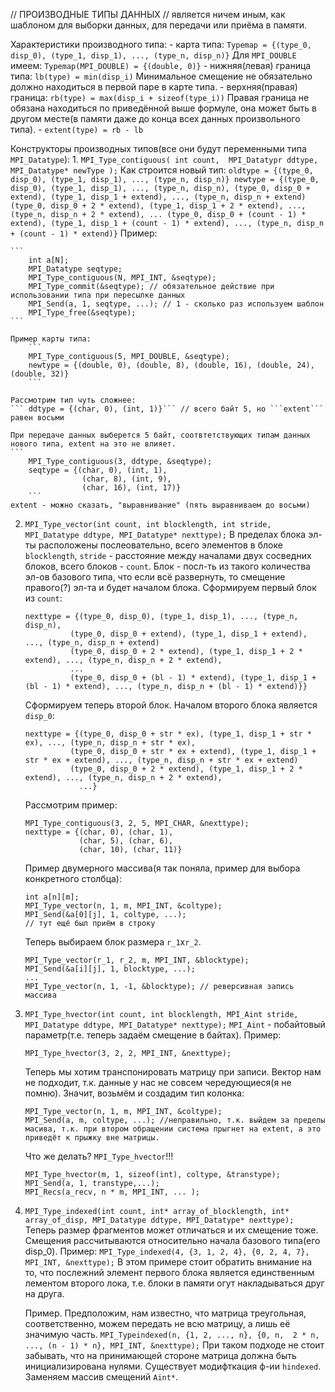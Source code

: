 // ПРОИЗВОДНЫЕ ТИПЫ ДАННЫХ
// является ничем иным, как шаблоном для выборки данных, для передачи или приёма в памяти.

Характеристики производного типа:
	- карта типа:
		```Typemap = {(type_0, disp_0), (type_1, disp_1), ..., (type_n, disp_n)}```
		Для ```MPI_DOUBLE``` имеем:
		```Typemap(MPI_DOUBLE) = {(double, 0)}```
		- нижняя(левая) граница типа:
			```lb(type) = min(disp_i)```
			Минимальное смещение не обязательно должно находиться в первой паре в карте типа.
		- верхняя(правая) граница:
			```rb(type) = max(disp_i + sizeof(type_i))```
			Правая граница не обязана находиться по приведённой выше формуле, она может быть в другом месте(в памяти даже до конца всех данных произвольного типа).
		- ```extent(type) = rb - lb```

Конструкторы производных типов(все они будут переменными типа ```MPI_Datatype```):
1. 
	```
	MPI_Type_contiguous(
		int count, 
		MPI_Datatypr ddtype, 
		MPI_Datatype* newType
	);
	```
	Как строится новый тип:
	```
	oldtype = {(type_0, disp_0), (type_1, disp_1), ..., (type_n, disp_n)}
    newtype = {(type_0, disp_0), (type_1, disp_1), ..., (type_n, disp_n),
   			  (type_0, disp_0 + extend), (type_1, disp_1 + extend), ..., (type_n, disp_n + extend)
			  (type_0, disp_0 + 2 * extend), (type_1, disp_1 + 2 * extend), ..., (type_n, disp_n + 2 * extend),
			  ...
			  (type_0, disp_0 + (count - 1) * extend), (type_1, disp_1 + (count - 1) * extend), ..., (type_n, disp_n + (count - 1) * extend)}
	```
	Пример:

	``` 
		int a[N];
		MPI_Datatype seqtype;
		MPI_Type_contiguous(N, MPI_INT, &seqtype);
		MPI_Type_commit(&seqtype); // обязательное действие при использовании типа при пересылке данных
		MPI_Send(a, 1, seqtype, ...); // 1 - сколько раз используем шаблон
		MPI_Type_free(&seqtype);
	```

	Пример карты типа:
		```
		MPI_Type_contiguous(5, MPI_DOUBLE, &seqtype);
		newtype = {(double, 0), (double, 8), (double, 16), (double, 24), (double, 32)}
		```

	Рассмотрим тип чуть сложнее: 
	``` ddtype = {(char, 0), (int, 1)}``` // всего байт 5, но ```extent``` равен восьми

	При передаче данных выберется 5 байт, соотвтетствующих типам данных нового типа, extent на это не влияет.
	```
		MPI_Type_contiguous(3, ddtype, &seqtype);
		seqtype = {(char, 0), (int, 1),
					(char, 8), (int, 9),
					(char, 16), (int, 17)}
		```
	extent - можно сказать, "выравнивание" (пять выравниваем до восьми)

2. ```MPI_Type_vector(int count, int blocklength, int stride, MPI_Datatype ddtype, MPI_Datatype* nexttype);```
	В пределах блока эл-ты расположены послеовательно, всего элементов в блоке ```blocklength```, ```stride``` - расстояние между началами двух сосведних блоков, всего блоков - ```count```. Блок - посл-ть из такого количества эл-ов базового типа, что если всё развернуть, то смещение правого(?) эл-та и будет началом блока.
	Сформируем первый блок из ```count```:
	```
	nexttype = {(type_0, disp_0), (type_1, disp_1), ..., (type_n, disp_n),
   			  (type_0, disp_0 + extend), (type_1, disp_1 + extend), ..., (type_n, disp_n + extend)
			  (type_0, disp_0 + 2 * extend), (type_1, disp_1 + 2 * extend), ..., (type_n, disp_n + 2 * extend),
			  ...
			  (type_0, disp_0 + (bl - 1) * extend), (type_1, disp_1 + (bl - 1) * extend), ..., (type_n, disp_n + (bl - 1) * extend)}}
	```

	Сформируем теперь второй блок. Началом второго блока является ```disp_0```:
	```
	nexttype = {(type_0, disp_0 + str * ex), (type_1, disp_1 + str * ex), ..., (type_n, disp_n + str * ex),
   			  (type_0, disp_0 + str * ex + extend), (type_1, disp_1 + str * ex + extend), ..., (type_n, disp_n + str * ex + extend)
			  (type_0, disp_0 + 2 * extend), (type_1, disp_1 + 2 * extend), ..., (type_n, disp_n + 2 * extend),
				...}
	```

	Рассмотрим пример:

	```
	MPI_Type_contiguous(3, 2, 5, MPI_CHAR, &nexttype);
	nexttype = {(char, 0), (char, 1),
				(char, 5), (char, 6),
				(char, 10), (char, 11)}
	```
	Пример двумерного массива(я так поняла, пример для выбора конкретного столбца):
	```
	int a[n][m];
	MPI_Type_vector(n, 1, m, MPI_INT, &coltype);
	MPI_Send(&a[0][j], 1, coltype, ...);
	// тут ещё был приём в строку
	```

	Теперь выбираем блок размера ```r_1```x```r_2```.
	```
	MPI_Type_vector(r_1, r_2, m, MPI_INT, &blocktype);
	MPI_Send(&a[i][j], 1, blocktype, ...);
	...
	MPI_Type_vector(n, 1, -1, &blocktype); // реверсивная запись массива
	```
3. ```MPI_Type_hvector(int count, int blocklength, MPI_Aint stride, MPI_Datatype ddtype, MPI_Datatype* nexttype);```
```MPI_Aint``` - побайтовый параметр(т.е. теперь задаём смещение в байтах).
Пример:
	```
	MPI_Type_hvector(3, 2, 2, MPI_INT, &nexttype);
	```
	Теперь мы хотим транспонировать матрицу при записи. Вектор нам не подходит, т.к. данные у нас не совсем чередующиеся(я не помню).
	Значит, возьмём и создадим тип колонка:
	```
	MPI_Type_vector(n, 1, m, MPI_INT, &coltype);
	MPI_Send(a, m, coltype, ...); //неправильно, т.к. выйдем за пределы масива, т.к. при втором обращении система прыгнет на extent, а это приведёт к прыжку вне матрицы.
	```
	Что же делать?
	```MPI_Type_hvector```!!!
	```
	MPI_Type_hvector(m, 1, sizeof(int), coltype, &transtype);
	MPI_Send(a, 1, transtype,...);
	MPI_Recs(a_recv, n * m, MPI_INT, ... );
	```

4. ```MPI_Type_indexed(int count, int* array_of_blocklength, int* array_of_disp, MPI_Datatype ddtype, MPI_Datatype* nexttype);```
	Теперь размер фрагментов может отличаться и их смещение тоже. Смещения рассчитываются относительно начала базового типа(его disp_0).
	Пример:
	```MPI_Type_indexed(4, {3, 1, 2, 4}, {0, 2, 4, 7}, MPI_INT, &nexttype);```
	В этом примере стоит обратить внимание на то, что послежний элемент первого блока является единственным лементом второго лока, т.е. блоки в памяти огут накладываться друг на друга.

	Пример. Предположим, нам известно, что матрица треугольная, соответственно, можем передать не всю матрицу, а лишь её значимую часть.
	```MPI_Typeindexed(n, {1, 2, ..., n}, {0, n,  2 * n, ..., (n - 1) * n}, MPI_INT, &nexttype);```
	При таком подходе не стоит забывать, что на принимающей стороне матрица должна быть инициализирована нулями.
	Существует модифткация ф-ии ```hindexed```. Заменяем массив смещений ```Aint*```.